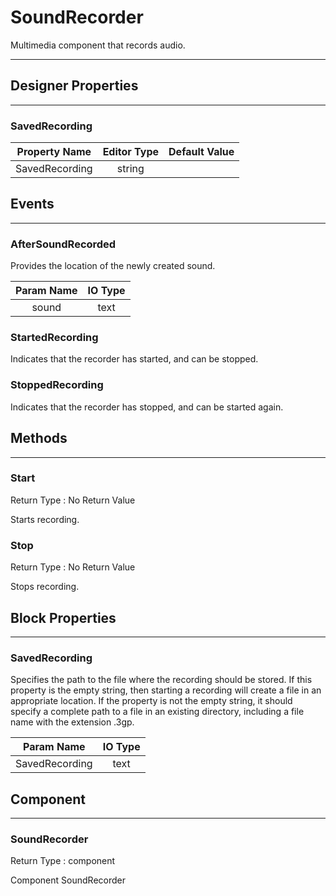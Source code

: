 <!--
  Copyright © 2013-2021 AIIE-ADL, All rights reserved
  Released under the Apache License, Version 2.0
  http://www.apache.org/licenses/LICENSE-2.0
-->

# SoundRecorder

Multimedia component that records audio.

---

## Designer Properties

---

### SavedRecording

|  Property Name | Editor Type | Default Value |
| :------------: | :---------: | :-----------: |
| SavedRecording |    string   |               |

## Events

---

### AfterSoundRecorded

<div block-type = "component_event" component-selector = "SoundRecorder" event-selector = "AfterSoundRecorded" id = "soundrecorder-aftersoundrecorded"></div>

Provides the location of the newly created sound.

| Param Name | IO Type |
| :--------: | :-----: |
|    sound   |   text  |

### StartedRecording

<div block-type = "component_event" component-selector = "SoundRecorder" event-selector = "StartedRecording" id = "soundrecorder-startedrecording"></div>

Indicates that the recorder has started, and can be stopped.

### StoppedRecording

<div block-type = "component_event" component-selector = "SoundRecorder" event-selector = "StoppedRecording" id = "soundrecorder-stoppedrecording"></div>

Indicates that the recorder has stopped, and can be started again.

## Methods

---

### Start

<div block-type = "component_method" component-selector = "SoundRecorder" method-selector = "Start" id = "soundrecorder-start"></div>

Return Type : No Return Value

Starts recording.

### Stop

<div block-type = "component_method" component-selector = "SoundRecorder" method-selector = "Stop" id = "soundrecorder-stop"></div>

Return Type : No Return Value

Stops recording.

## Block Properties

---

### SavedRecording

<div block-type = "component_set_get" component-selector = "SoundRecorder" property-selector = "SavedRecording" property-type = "get" id = "get-soundrecorder-savedrecording"></div>

<div block-type = "component_set_get" component-selector = "SoundRecorder" property-selector = "SavedRecording" property-type = "set" id = "set-soundrecorder-savedrecording"></div>

Specifies the path to the file where the recording should be stored. If this property is the empty string, then starting a recording will create a file in an appropriate location. If the property is not the empty string, it should specify a complete path to a file in an existing directory, including a file name with the extension .3gp.

|   Param Name   | IO Type |
| :------------: | :-----: |
| SavedRecording |   text  |

## Component

---

### SoundRecorder

<div block-type = "component_component_block" component-selector = "SoundRecorder" id = "component-soundrecorder"></div>

Return Type : component

Component SoundRecorder

